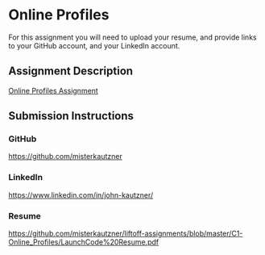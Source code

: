 # Online Profiles
For this assignment you will need to upload your resume, and provide links to your GitHub account, and your LinkedIn account.

## Assignment Description
[Online Profiles Assignment](https://education.launchcode.org/liftoff/assignments/online-profiles/)

## Submission Instructions
 
### GitHub
https://github.com/misterkautzner
 
### LinkedIn
https://www.linkedin.com/in/john-kautzner/

### Resume
https://github.com/misterkautzner/liftoff-assignments/blob/master/C1-Online_Profiles/LaunchCode%20Resume.pdf
